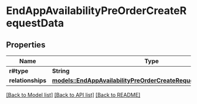 # EndAppAvailabilityPreOrderCreateRequestData

## Properties

Name | Type | Description | Notes
------------ | ------------- | ------------- | -------------
**r#type** | **String** |  | 
**relationships** | [**models::EndAppAvailabilityPreOrderCreateRequestDataRelationships**](EndAppAvailabilityPreOrderCreateRequest_data_relationships.md) |  | 

[[Back to Model list]](../README.md#documentation-for-models) [[Back to API list]](../README.md#documentation-for-api-endpoints) [[Back to README]](../README.md)


